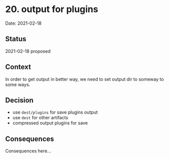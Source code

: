 # 20. output for plugins

Date: 2021-02-18

## Status

2021-02-18 proposed

## Context

In order to get output in better way, we need to set output dir to someway to some ways.

## Decision

 - use `dest/plugins` for save plugins output
 - use `dest` for other artifacts
 - compressed output plugins for save

## Consequences

Consequences here...
